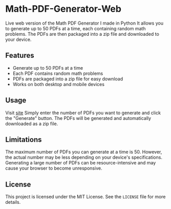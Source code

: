 # Math-PDF-Generator-Web
Live web version of the Math PDF Generator I made in Python
 It allows you to generate up to 50 PDFs at a time, each containing random math problems. The PDFs are then packaged into a zip file and downloaded to your device.

## Features

- Generate up to 50 PDFs at a time
- Each PDF contains random math problems
- PDFs are packaged into a zip file for easy download
- Works on both desktop and mobile devices

## Usage
Visit [site](https://sankeer28.github.io/Math-PDF-Generator-Web/)
Simply enter the number of PDFs  you want to generate and click the "Generate" button. The PDFs will be generated and automatically downloaded as a zip file.

## Limitations

The maximum number of PDFs you can generate at a time is 50. However, the actual number may be less depending on your device's specifications. Generating a large number of PDFs can be resource-intensive and may cause your browser to become unresponsive.


## License

This project is licensed under the MIT License. See the `LICENSE` file for more details.

